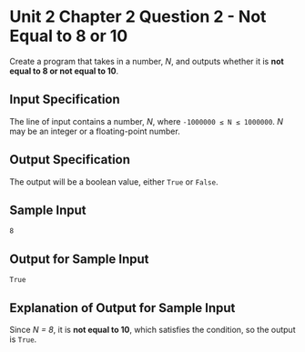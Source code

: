# Unit 2 Chapter 2 Question 2 - Not Equal to 8 or 10  
Create a program that takes in a number, *N*, and outputs whether it is **not equal to 8 or not equal to 10**.  

## Input Specification  
The line of input contains a number, *N*, where `-1000000 ≤ N ≤ 1000000`. *N* may be an integer or a floating-point number.  

## Output Specification  
The output will be a boolean value, either `True` or `False`.  

## Sample Input

```
8
```

## Output for Sample Input

```
True
```

## Explanation of Output for Sample Input  
Since *N = 8*, it is **not equal to 10**, which satisfies the condition, so the output is `True`.